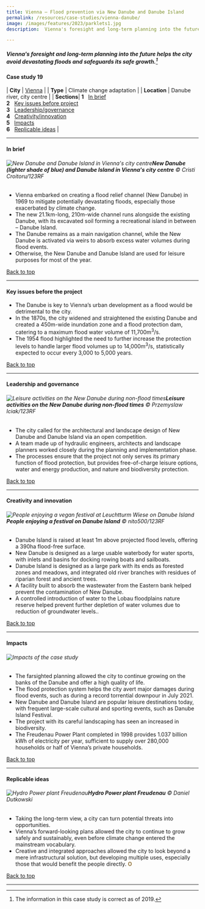 ```yaml
---
title: Vienna – Flood prevention via New Danube and Danube Island
permalink: /resources/case-studies/vienna-danube/
image: /images/features/2023/parklets1.jpg
description:  Vienna's foresight and long-term planning into the future helps the city avoid devastating floods and safeguards its safe growth. 

---
```


##### Vienna's foresight and long-term planning into the future helps the city avoid devastating floods and safeguards its safe growth.[^1] 


#### **Case study 19**

| **City** | [Vienna](/vienna/) |
| **Type** | Climate change adaptation |
| **Location** | Danube river, city centre |
| **Sections**| **1** &nbsp; [In brief](#in-brief) <br> **2** &nbsp; [Key issues before project](#key-issues-before-the-project) <br> **3** &nbsp; [Leadership/governance](#leadership-and-governance) <br> **4** &nbsp; [Creativity/innovation](#creativity-and-innovation) <br> **5** &nbsp; [Impacts](#impacts) <br> **6** &nbsp; [Replicable ideas](#replicable-ideas) |

---

#### **In brief**

###### ![New Danube and Danube Island in Vienna's city centre](/images/features/2023/danube-overview.jpg/)**New Danube (lighter shade of blue) and Danube Island in Vienna's city centre** © Cristi Croitoru/123RF

- Vienna embarked on creating a flood relief channel (New Danube) in 1969 to mitigate potentially devastating floods, especially those exacerbated by climate change.
- The new 21.1km-long, 210m-wide channel runs alongside the existing Danube, with its excavated soil forming a recreational island in between – Danube Island.
- The Danube remains as a main navigation channel, while the New Danube is activated via weirs to absorb excess water volumes during flood events.
- Otherwise, the New Danube and Danube Island are used for leisure purposes for most of the year.

[Back to top](#case-study-19)
 
---

#### **Key issues before the project**

- The Danube is key to Vienna’s urban development as a flood would be detrimental to the city.
- In the 1870s, the city widened and straightened the existing Danube and created a 450m-wide inundation zone and a flood protection dam, catering to a maximum flood water volume of 11,700m<sup>3</sup>/s.
- The 1954 flood highlighted the need to further increase the protection levels to handle larger flood volumes up to 14,000m<sup>3</sup>/s, statistically expected to occur every 3,000 to 5,000 years.

[Back to top](#case-study-19)

---

#### **Leadership and governance**

###### ![Leisure activities on the New Danube during non-flood times](/images/features/2023/danube-boating.jpg/)**Leisure activities on the New Danube during non-flood times** © Przemyslaw Iciak/123RF

- The city called for the architectural and landscape design of New Danube and Danube Island via an open competition.
- A team made up of hydraulic engineers, architects and landscape planners worked closely during the planning and implementation phase.
- The processes ensure that the project not only serves its primary function of flood protection, but provides free-of-charge leisure options, water and energy production, and nature and biodiversity protection.

[Back to top](#case-study-19)

---

#### **Creativity and innovation**

###### ![People enjoying a vegan festival at Leuchtturm Wiese on Danube Island](/images/features/2023/danube-festival.jpg/)**People enjoying a festival on Danube Island** © nito500/123RF

- Danube Island is raised at least 1m above projected flood levels, offering a 390ha flood-free surface.
- New Danube is designed as a large usable waterbody for water sports, with inlets and basins for docking rowing boats and sailboats.
- Danube Island is designed as a large park with its ends as forested zones and meadows, and integrated old river branches with residues of riparian forest and ancient trees.
- A facility built to absorb the wastewater from the Eastern bank helped prevent the contamination of New Danube.
- A controlled introduction of water to the Lobau floodplains nature reserve helped prevent further depletion of water volumes due to reduction of groundwater levels.. 

[Back to top](#case-study-19)

---

#### **Impacts**

###### ![Impacts of the case study](/images/features/2023/impact-danube.png/)

- The farsighted planning allowed the city to continue growing on the banks of the Danube and offer a high quality of life.
- The flood protection system helps the city avert major damages during flood events, such as during a record torrential downpour in July 2021.
- New Danube and Danube Island are popular leisure destinations today, with frequent large-scale cultural and sporting events, such as Danube Island Festival.
- The project with its careful landscaping has seen an increased in biodiversity.
- The Freudenau Power Plant completed in 1998 provides 1.037 billion kWh of electricity per year, sufficient to supply over 280,000 households or half of Vienna’s private households.

[Back to top](#case-study-19)

---

#### **Replicable ideas**

###### ![Hydro Power plant Freudenau](/images/features/2023/danube-powerplant.jpg/)**Hydro Power plant Freudenau** © Daniel Dutkowski

- Taking the long-term view, a city can turn potential threats into opportunities.
- Vienna’s forward-looking plans allowed the city to continue to grow safely and sustainably, even before climate change entered the mainstream vocabulary.
- Creative and integrated approaches allowed the city to look beyond a mere infrastructural solution, but developing multiple uses, especially those that would benefit the people directly. **<font color="#967942">O</font>**

[Back to top](#case-study-19)

---

[^1]: The information in this case study is correct as of 2019.
